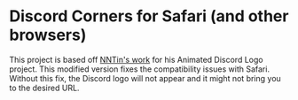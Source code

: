 # Discord Corners for Safari (and other browsers)

This project is based off [NNTin's work](https://github.com/NNTin/discord-logo) for his Animated Discord Logo project. This modified version fixes the compatibility issues with Safari. Without this fix, the Discord logo will not appear and it might not bring you to the desired URL.
